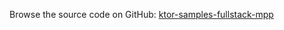 [//]: # (title: Fullstack MPP)
[//]: # (category: samples)
[//]: # (caption: Fullstack MPP)

Browse the source code on GitHub: [ktor-samples-fullstack-mpp](https://github.com/ktorio/ktor-samples/tree/1.3.0/mpp/fullstack-mpp)
